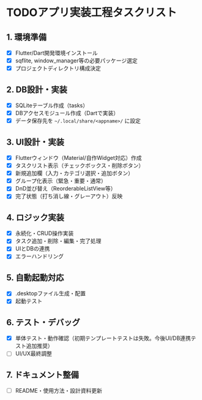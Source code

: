 # TODOアプリ実装工程タスクリスト

## 1. 環境準備
- [x] Flutter/Dart開発環境インストール
- [x] sqflite, window_manager等の必要パッケージ選定
- [x] プロジェクトディレクトリ構成決定

## 2. DB設計・実装
- [x] SQLiteテーブル作成（tasks）
- [x] DBアクセスモジュール作成（Dartで実装）
- [x] データ保存先を `~/.local/share/<appname>/` に設定

## 3. UI設計・実装
- [x] Flutterウィンドウ（Material/自作Widget対応）作成
- [x] タスクリスト表示（チェックボックス・削除ボタン）
- [x] 新規追加欄（入力・カテゴリ選択・追加ボタン）
- [x] グループ化表示（緊急・重要・通常）
- [x] DnD並び替え（ReorderableListView等）
- [x] 完了状態（打ち消し線・グレーアウト）反映

## 4. ロジック実装
- [x] 永続化・CRUD操作実装
- [x] タスク追加・削除・編集・完了処理
- [x] UIとDBの連携
- [x] エラーハンドリング

## 5. 自動起動対応
- [x] .desktopファイル生成・配置
- [x] 起動テスト

## 6. テスト・デバッグ
- [x] 単体テスト・動作確認（初期テンプレートテストは失敗。今後UI/DB連携テスト追加推奨）
- [ ] UI/UX最終調整

## 7. ドキュメント整備
- [ ] README・使用方法・設計資料更新

